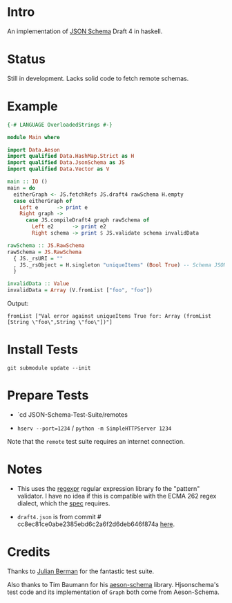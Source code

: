 # Intro

An implementation of [JSON Schema](http://json-schema.org/) Draft 4 in haskell.

# Status

Still in development. Lacks solid code to fetch remote schemas.

# Example

```haskell
{-# LANGUAGE OverloadedStrings #-}

module Main where

import Data.Aeson
import qualified Data.HashMap.Strict as H
import qualified Data.JsonSchema as JS
import qualified Data.Vector as V

main :: IO ()
main = do
  eitherGraph <- JS.fetchRefs JS.draft4 rawSchema H.empty
  case eitherGraph of
    Left e      -> print e
    Right graph ->
      case JS.compileDraft4 graph rawSchema of
        Left e2      -> print e2
        Right schema -> print $ JS.validate schema invalidData

rawSchema :: JS.RawSchema
rawSchema = JS.RawSchema
  { JS._rsURI = ""
  , JS._rsObject = H.singleton "uniqueItems" (Bool True) -- Schema JSON goes here.
  }

invalidData :: Value
invalidData = Array (V.fromList ["foo", "foo"])
```

Output:
```
fromList ["Val error against uniqueItems True for: Array (fromList [String \"foo\",String \"foo\"])"]
```


# Install Tests

    git submodule update --init

# Prepare Tests

+ `cd JSON-Schema-Test-Suite/remotes

+ `hserv --port=1234` / `python -m SimpleHTTPServer 1234`

Note that the `remote` test suite requires an internet connection.

# Notes

+ This uses the [regexpr](https://hackage.haskell.org/package/regexpr-0.5.4) regular expression library fo the "pattern" validator. I have no idea if this is compatible with the ECMA 262 regex dialect, which the [spec](http://json-schema.org/latest/json-schema-validation.html#anchor33) requires.

+ `draft4.json` is from commit # cc8ec81ce0abe2385ebd6c2a6f2d6deb646f874a [here](https://github.com/json-schema/json-schema).

# Credits

Thanks to [Julian Berman](https://github.com/Julian) for the fantastic test suite.

Also thanks to Tim Baumann for his [aeson-schema](https://hackage.haskell.org/package/aeson-schema) library. Hjsonschema's test code and its implementation of `Graph` both come from Aeson-Schema.
